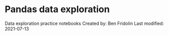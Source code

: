 # Pandas data exploration
Data exploration practice notebooks
Created by: Ben Fridolin
Last modified: 2021-07-13
